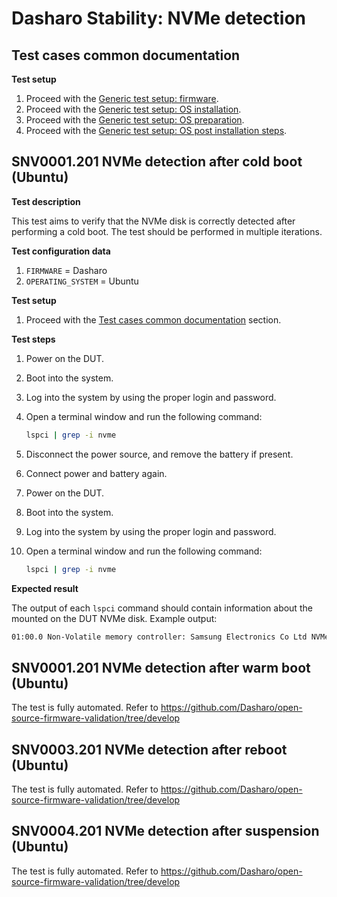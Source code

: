# Dasharo Stability: NVMe detection

## Test cases common documentation

**Test setup**

1. Proceed with the
   [Generic test setup: firmware](../generic-test-setup.md#firmware).
1. Proceed with the
   [Generic test setup: OS installation](../generic-test-setup.md#os-installation).
1. Proceed with the
   [Generic test setup: OS preparation](../generic-test-setup.md#os-preparation).
1. Proceed with the
   [Generic test setup: OS post installation steps](../generic-test-setup.md#post-installation).

## SNV0001.201 NVMe detection after cold boot (Ubuntu)

**Test description**

This test aims to verify that the NVMe disk is correctly detected after
performing a cold boot. The test should be performed in multiple iterations.

**Test configuration data**

1. `FIRMWARE` = Dasharo
1. `OPERATING_SYSTEM` = Ubuntu

**Test setup**

1. Proceed with the
   [Test cases common documentation](#test-cases-common-documentation) section.

**Test steps**

1. Power on the DUT.
1. Boot into the system.
1. Log into the system by using the proper login and password.
1. Open a terminal window and run the following command:

    ```bash
    lspci | grep -i nvme
    ```

1. Disconnect the power source, and remove the battery if present.
1. Connect power and battery again.
1. Power on the DUT.
1. Boot into the system.
1. Log into the system by using the proper login and password.
1. Open a terminal window and run the following command:

    ```bash
    lspci | grep -i nvme
    ```

**Expected result**

The output of each `lspci` command should contain information about the mounted
on the DUT NVMe disk. Example output:

```bash
01:00.0 Non-Volatile memory controller: Samsung Electronics Co Ltd NVMe SSD Controller 980
```

## SNV0001.201 NVMe detection after warm boot (Ubuntu)

The test is fully automated. Refer to https://github.com/Dasharo/open-source-firmware-validation/tree/develop

## SNV0003.201 NVMe detection after reboot (Ubuntu)

The test is fully automated. Refer to https://github.com/Dasharo/open-source-firmware-validation/tree/develop

## SNV0004.201 NVMe detection after suspension (Ubuntu)

The test is fully automated. Refer to https://github.com/Dasharo/open-source-firmware-validation/tree/develop
